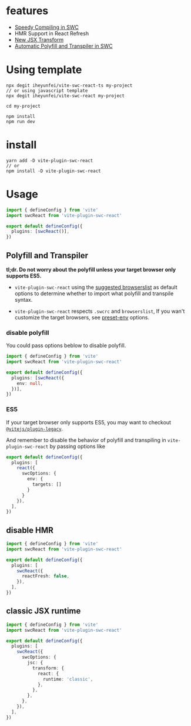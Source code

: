 # features

- [Speedy Compiling in SWC](https://swc.rs/docs/configuring-swc)
- HMR Support in React Refresh
- [New JSX Transform](https://reactjs.org/blog/2020/09/22/introducing-the-new-jsx-transform.html)
- [Automatic Polyfill and Transpiler in SWC](https://swc.rs/docs/preset-env)

# Using template

```
npx degit iheyunfei/vite-swc-react-ts my-project
// or using javascript template
npx degit iheyunfei/vite-swc-react my-project

cd my-project

npm install
npm run dev
```

# install

```
yarn add -D vite-plugin-swc-react
// or
npm install -D vite-plugin-swc-react
```

# Usage

```ts
import { defineConfig } from 'vite'
import swcReact from 'vite-plugin-swc-react'

export default defineConfig({
  plugins: [swcReact()],
})
```

## Polyfill and Transpiler

**tl;dr. Do not worry about the polyfill unless your target browser only supports ES5.**

- `vite-plugin-swc-react` using the [suggested browserslist](https://vitejs.dev/guide/build.html#browser-compatibility) as default options to determine whether to import what polyfill and transpile syntax.

- `vite-plugin-swc-react` respects `.swcrc` and `browserslist`, If you wan't customize the target browsers, see [preset-env](https://swc.rs/docs/preset-env) options.

### disable polyfill

You could pass options beblow to disable polyfill.

```ts
import { defineConfig } from 'vite'
import swcReact from 'vite-plugin-swc-react'

export default defineConfig({
  plugins: [swcReact({
    env: null,
  })],
})
```

### ES5

If your target browser only supports ES5, you may want to checkout  [`@vitejs/plugin-legacy`](https://github.com/vitejs/vite/tree/main/packages/plugin-legacy).

And remember to disable the behavior of polyfill and transpiling in `vite-plugin-swc-react` by passing options like

```ts
export default defineConfig({
  plugins: [
    react({
      swcOptions: {
        env: {
          targets: []
        }
      }
    }),
  ],
})
```

## disable HMR

```ts
import { defineConfig } from 'vite'
import swcReact from 'vite-plugin-swc-react'

export default defineConfig({
  plugins: [
    swcReact({
      reactFresh: false,
    }),
  ],
})
```

## classic JSX runtime

```ts
import { defineConfig } from 'vite'
import swcReact from 'vite-plugin-swc-react'

export default defineConfig({
  plugins: [
    swcReact({
      swcOptions: {
        jsc: {
          transform: {
            react: {
              runtime: 'classic',
            },
          },
        },
      },
    }),
  ],
})
```
